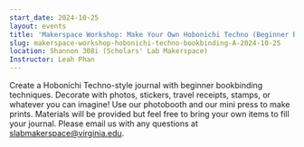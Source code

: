 ```yaml
---
start_date: 2024-10-25
layout: events
title: 'Makerspace Workshop: Make Your Own Hobonichi Techno (Beginner Bookbinding)'
slug: makerspace-workshop-hobonichi-techno-bookbinding-A-2024-10-25
location: Shannon 308i (Scholars' Lab Makerspace)
Instructor: Leah Phan
---
```


Create a Hobonichi Techno-style journal with beginner bookbinding techniques. Decorate with photos, stickers, travel receipts, stamps, or whatever you can imagine! Use our photobooth and our mini press to make prints. Materials will be provided but feel free to bring your own items to fill your journal. Please email us with any questions at slabmakerspace@virginia.edu.